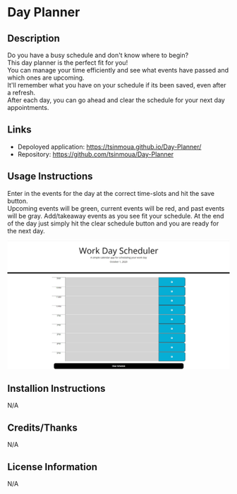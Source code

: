 # Day Planner

## Description
Do you have a busy schedule and don't know where to begin?\
This day planner is the perfect fit for you!\
You can manage your time efficiently and see what events have passed and which ones are upcoming.\
It'll remember what you have on your schedule if its been saved, even after a refresh.\
After each day, you can go ahead and clear the schedule for your next day appointments.


## Links
* Depoloyed application: https://tsinmoua.github.io/Day-Planner/
* Repository: https://github.com/tsinmoua/Day-Planner

## Usage Instructions
Enter in the events for the day at the correct time-slots and hit the save button.\
Upcoming events will be green, current events will be red, and past events will be gray.
Add/takeaway events as you see fit your schedule. At the end of the day just simply hit the clear schedule button and you are ready for the next day.

![Image of the site](WorkDayScheduler.jpg)

## Installion Instructions
N/A

## Credits/Thanks
N/A

## License Information
N/A